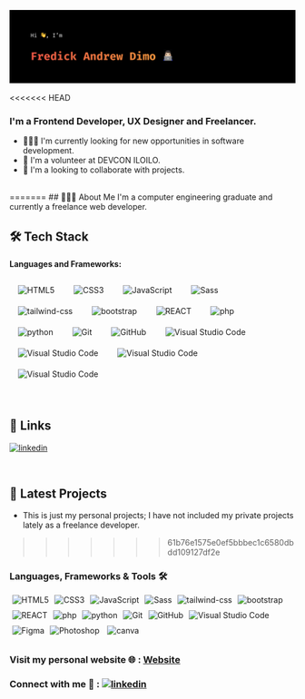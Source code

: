 ![github-profile-readme](/img/githu-cover.svg)

<<<<<<< HEAD
### I'm a Frontend Developer, UX Designer and Freelancer.

- 👨🏻‍💻 I'm currently looking for new opportunities in software development.
- 🤖 I'm a volunteer at DEVCON ILOILO.
- 🤝 I'm a looking to collaborate with projects.

<br/>
=======
## 👨🏻‍💻 About Me
I'm a computer engineering graduate and currently a freelance web developer. 

<br/>


## 🛠 Tech Stack

#### Languages and Frameworks:

<img align="center" alt="HTML5" width="26px" src="https://cdn.jsdelivr.net/gh/devicons/devicon/icons/html5/html5-original.svg" style="padding:0 5px 0 5px; margin: 10px" /> <img align="center" alt="CSS3" width="26px" src="https://cdn.jsdelivr.net/gh/devicons/devicon/icons/css3/css3-original.svg" style="padding:0 5px;margin: 10px" />
<img align="center" alt="JavaScript" width="26px" src="https://cdn.jsdelivr.net/gh/devicons/devicon/icons/javascript/javascript-original.svg" style="padding:0 5px 0 5px; margin: 10px" />
<img align="center" alt="Sass" width="26px" src="https://cdn.jsdelivr.net/gh/devicons/devicon/icons/sass/sass-original.svg" style="padding:0 5px 0 5px; margin: 10px" />
<img align="center" alt="tailwind-css" width="26px" src="https://cdn.jsdelivr.net/gh/devicons/devicon/icons/tailwindcss/tailwindcss-plain.svg" style="padding:0 5px 0 5px; margin: 10px" />
<img align="center" alt="bootstrap" width="26px" src="https://cdn.jsdelivr.net/gh/devicons/devicon/icons/bootstrap/bootstrap-original.svg" style="padding:0 5px 0 5px; margin: 10px" />
<img align="center" alt="REACT" width="26px" src="https://cdn.jsdelivr.net/gh/devicons/devicon/icons/react/react-original.svg" style="padding:0 5px 0 5px; margin: 10px" />
<img align="center" alt="php" width="30px" src="https://cdn.jsdelivr.net/gh/devicons/devicon/icons/jquery/jquery-plain-wordmark.svg" style="padding:0 5px 0 5px; margin: 10px" />
<img align="center" alt="python" width="30px" src="https://cdn.jsdelivr.net/gh/devicons/devicon/icons/python/python-original.svg" style="padding:0 5px 0 5px; margin: 10px" />
<img align="center" alt="Git" width="26px" src="https://cdn.jsdelivr.net/gh/devicons/devicon/icons/git/git-original.svg" style="padding:0 5px 0 5px; margin: 10px" />
<img align="center" alt="GitHub" width="26px" src="https://user-images.githubusercontent.com/3369400/139447912-e0f43f33-6d9f-45f8-be46-2df5bbc91289.png" style="padding:0 5px 0 5px; margin: 10px" />
<img align="center" alt="Visual Studio Code" width="26px" src="https://cdn.jsdelivr.net/gh/devicons/devicon/icons/vscode/vscode-original.svg" style="padding:0 5px 0 5px; margin: 10px" />
<img align="center" alt="Visual Studio Code" width="26px" src="https://cdn.jsdelivr.net/gh/devicons/devicon/icons/nodejs/nodejs-original.svg" style="padding:0 5px 0 5px; margin: 10px" />
<img align="center" alt="Visual Studio Code" width="26px" src="https://cdn.jsdelivr.net/gh/devicons/devicon/icons/mysql/mysql-original.svg" style="padding:0 5px 0 5px; margin: 10px" />
<img align="center" alt="Visual Studio Code" width="26px" src="https://cdn.jsdelivr.net/gh/devicons/devicon/icons/mongodb/mongodb-original.svg" style="padding:0 5px 0 5px; margin: 10px" />

<br/>

## 🔗 Links

[![linkedin](https://img.shields.io/badge/linkedin-0A66C2?style=for-the-badge&logo=linkedin&logoColor=white)](https://www.linkedin.com/in/fadimo/)

<br/>

## 📂 Latest Projects
- This is just my personal projects; I have not included my private projects lately as a freelance developer.
>>>>>>> 61b76e1575e0ef5bbbec1c6580dbdd109127df2e

### Languages, Frameworks & Tools 🛠️

<img align="center" alt="HTML5" width="26px" src="https://cdn.jsdelivr.net/gh/devicons/devicon/icons/html5/html5-original.svg" style="padding:0 5px 0 5px; margin-bottom: 10px" /><img align="center" alt="CSS3" width="26px" src="https://cdn.jsdelivr.net/gh/devicons/devicon/icons/css3/css3-original.svg" style="padding:0 5px;margin-bottom: 10px" /><img align="center" alt="JavaScript" width="26px" src="https://cdn.jsdelivr.net/gh/devicons/devicon/icons/javascript/javascript-original.svg" style="padding:0 5px 0 5px; margin-bottom: 10px" /><img align="center" alt="Sass" width="26px" src="https://cdn.jsdelivr.net/gh/devicons/devicon/icons/sass/sass-original.svg" style="padding:0 5px 0 5px; margin-bottom: 10px" /><img align="center" alt="tailwind-css" width="26px" src="https://cdn.jsdelivr.net/gh/devicons/devicon/icons/tailwindcss/tailwindcss-plain.svg" style="padding:0 5px 0 5px; margin-bottom: 10px" /><img align="center" alt="bootstrap" width="26px" src="https://cdn.jsdelivr.net/gh/devicons/devicon/icons/bootstrap/bootstrap-original.svg" style="padding:0 5px 0 5px; margin-bottom: 10px" /><img align="center" alt="REACT" width="26px" src="https://cdn.jsdelivr.net/gh/devicons/devicon/icons/react/react-original.svg" style="padding:0 5px 0 5px; margin-bottom: 10px" /><img align="center" alt="php" width="30px" src="https://cdn.jsdelivr.net/gh/devicons/devicon/icons/jquery/jquery-plain-wordmark.svg" style="padding:0 5px 0 5px; margin-bottom: 10px" /><img align="center" alt="python" width="30px" src="https://cdn.jsdelivr.net/gh/devicons/devicon/icons/python/python-original.svg" style="padding:0 5px 0 5px; margin-bottom: 10px" /><img align="center" alt="Git" width="26px" src="https://cdn.jsdelivr.net/gh/devicons/devicon/icons/git/git-original.svg" style="padding:0 5px 0 5px; margin-bottom: 10px" /><img align="center" alt="GitHub" width="26px" src="https://user-images.githubusercontent.com/3369400/139447912-e0f43f33-6d9f-45f8-be46-2df5bbc91289.png" style="padding:0 5px 0 5px; margin-bottom: 10px" /><img align="center" alt="Visual Studio Code" width="26px" src="https://cdn.jsdelivr.net/gh/devicons/devicon/icons/vscode/vscode-original.svg" style="padding:0 5px 0 5px; margin-bottom: 10px" /><img align="center" alt="Figma" width="26px" src="https://cdn.jsdelivr.net/gh/devicons/devicon/icons/figma/figma-original.svg" style="padding:0 5px 0 5px; margin-bottom: 10px" /><img align="center" alt="Photoshop" width="26px" src="https://cdn.jsdelivr.net/gh/devicons/devicon/icons/photoshop/photoshop-plain.svg" style="padding:0 5px 0 5px; margin-bottom: 10px" /> <img align="center" alt="canva" width="26px" src="https://cdn.jsdelivr.net/gh/devicons/devicon/icons/canva/canva-original.svg" style="padding:0 5px 0 5px; margin-bottom: 10px" />

### Visit my personal website 🌐 : [Website](https://www.fredickandrewdimo.com)

### Connect with me 🤝 : [![linkedin](https://img.shields.io/badge/linkedin-0A66C2?style=for-the-badge&logo=linkedin&logoColor=white)](https://www.linkedin.com/in/fadimo/)
